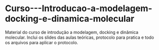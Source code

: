 # Curso---Introducao-a-modelagem-docking-e-dinamica-molecular
Material do curso de introdução a modelagem, docking e dinâmica molecular. Inclui os slides das aulas teóricas, protocolo para pratica e todo os arquivos para aplicar o protocolo.
